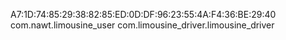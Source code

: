 A7:1D:74:85:29:38:82:85:ED:0D:DF:96:23:55:4A:F4:36:BE:29:40
com.nawt.limousine_user
com.limousine_driver.limousine_driver
